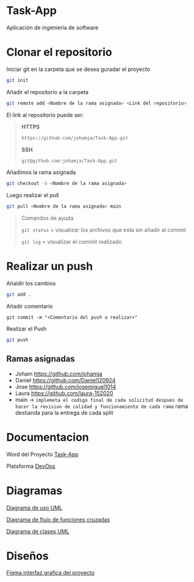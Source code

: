 # Task-App
Aplicación de ingeniería de software
# Clonar el repositorio
Iniciar git en la carpeta que se desea guradar el proyecto
``` bash
git init
```
Añadir el repositorio a la carpeta
``` bash
git remote add <Nombre de la rama asignada> <Link del repositorio>
```
El link al repositorio puede ser:
> **HTTPS**
>``` bash
> https://github.com/johamja/Task-App.git
>```
> **SSH**
>``` bash
> git@github.com:johamja/Task-App.git
>```
Añadimos la rama asignada 
``` bash
git checkout -b <Nombre de la rama asignada>
```
Luego realizar el pull
``` bash
git pull <Nombre de la rama asignada> main
```
> Comandos de ayuda 
> 
> `git status` = visualizar los archivos que esta sin añadir al commit
> 
> `git log` = visualizar el commit realizado


# Realizar un push
Añaidir los cambios
``` bash
git add .
```
Añadir comentario
```
git commit -m "<Comentario del push a realizar>"
```
Realizar el Push
``` bash
git push 
```

## Ramas asignadas

- Joham https://github.com/johamja
- Daniel https://github.com/Daniel120924
- Jose https://github.com/josemiguel1014
- Laura https://github.com/laura-152020
- main -> ``implemeta el codigo final de cada solicitud despues de hacer la revision de calidad y funcionamiento de cada rama`` rama destianda para la entrega de cada split

# Documentacion 
Word del Proyecto 
[Task-App](https://upbeduco-my.sharepoint.com/:w:/g/personal/jaider_morales_upb_edu_co/EZUO_zTJ865IoJLpbNsz_8MBc7bRWz5cOct8caM_R2PFjQ?e=fevP6L)

Plataforma [DevOps](https://dev.azure.com/)
# Diagramas

[Diagrama de uso UML](https://upbeduco-my.sharepoint.com/:u:/g/personal/jaider_morales_upb_edu_co/ESMg2HWuY-FJur_SpF_CxewBfchtsDJEVdGVn15lfL2dsg?e=QMG7f7)

[Diagrama de flujo de funciones cruzadas](https://upbeduco-my.sharepoint.com/:u:/g/personal/jaider_morales_upb_edu_co/EfChokOmW95JhSe7a4A_mw0BhXJXHCu-0VNaX5DjyMl9Nw?e=GAM10t)

[Diagrama de clases UML](https://upbeduco-my.sharepoint.com/:u:/g/personal/jaider_morales_upb_edu_co/ESMg2HWuY-FJur_SpF_CxewBfchtsDJEVdGVn15lfL2dsg?e=8U1l0x)

# Diseños
[Figma interfaz grafica del proyecto](https://www.figma.com/file/N5OxmMcwmWnkzwLbpRvmMH/Untitled?node-id=2%3A65)
